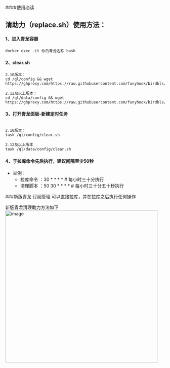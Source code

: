 ####使用必读
## 清助力（replace.sh）使用方法：
#### 1、进入青龙容器
``` shell
docker exec -it 你的青龙名称 bash
```
#### 2、clear.sh
``` shell
2.10版本：
cd /ql/config && wget https://ghproxy.com/https://raw.githubusercontent.com/funyhook/birdbls/main/clean/clear.sh

2.12及以上版本：
cd /ql/data/config && wget https://ghproxy.com/https://raw.githubusercontent.com/funyhook/birdbls/main/clean/clear.sh

```

#### 3、打开青龙面板-新建定时任务
``` shell

2.10版本：
task /ql/config/clear.sh 

2.12及以上版本
task /ql/data/config/clear.sh
```
#### 4、于拉库命令先后执行，建议间隔至少50秒
- 举例：
  - 拉库命令 ：30 * * * * # 每小时三十分执行
  - 清理脚本 ：50 30 * * * * # 每小时三十分五十秒执行


###新版青龙 订阅管理 可以直接拉库，并在拉库之后执行任何操作

新版青龙清理助力方法如下
<img width="481" alt="image" src="https://user-images.githubusercontent.com/24806319/172526530-59f327d9-07e7-43ac-946a-c448079f4b9b.png">


